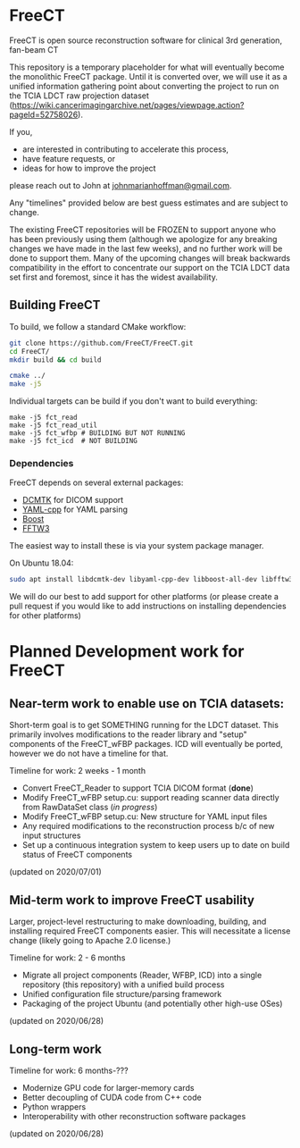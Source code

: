 # FreeCT
FreeCT is open source reconstruction software for clinical 3rd generation, fan-beam CT

This repository is a temporary placeholder for what will eventually become the monolithic FreeCT package.  Until it is converted over, we will use it as a unified information gathering point about converting the project to run on the TCIA LDCT raw projection dataset (https://wiki.cancerimagingarchive.net/pages/viewpage.action?pageId=52758026).

If you,

 * are interested in contributing to accelerate this process,
 * have feature requests, or 
 * ideas for how to improve the project
 
please reach out to John at johnmarianhoffman@gmail.com.

Any "timelines" provided below are best guess estimates and are subject to change.

The existing FreeCT repositories will be FROZEN to support anyone who has been previously using them (although we apologize for any breaking changes we have made in the last few weeks), and no further work will be done to support them.  Many of the upcoming changes will break backwards compatibility in the effort to concentrate our support on the TCIA LDCT data set first and foremost, since it has the widest availability.

## Building FreeCT

To build, we follow a standard CMake workflow:

```bash
git clone https://github.com/FreeCT/FreeCT.git
cd FreeCT/
mkdir build && cd build

cmake ../
make -j5 
```

Individual targets can be build if you don't want to build everything:
```
make -j5 fct_read
make -j5 fct_read_util
make -j5 fct_wfbp # BUILDING BUT NOT RUNNING
make -j5 fct_icd  # NOT BUILDING
```
### Dependencies
FreeCT depends on several external packages:

* [DCMTK](https://dcmtk.org/) for DICOM support
* [YAML-cpp](https://github.com/jbeder/yaml-cpp) for YAML parsing 
* [Boost](https://www.boost.org/)
* [FFTW3](http://fftw.org/) 

The easiest way to install these is via your system package manager.  

On Ubuntu 18.04:

```bash
sudo apt install libdcmtk-dev libyaml-cpp-dev libboost-all-dev libfftw3-dev 
```

We will do our best to add support for other platforms (or please create a pull request if you would like to add instructions on installing dependencies for other platforms)

# Planned Development work for FreeCT
## Near-term work to enable use on TCIA datasets:
Short-term goal is to get SOMETHING running for the LDCT dataset.  This primarily involves modifications to the reader library and "setup" components of the FreeCT_wFBP packages.  ICD will eventually be ported, however we do not have a timeline for that.

Timeline for work: 2 weeks - 1 month 

* Convert FreeCT_Reader to support TCIA DICOM format (**done**)
* Modify FreeCT_wFBP setup.cu: support reading scanner data directly from RawDataSet class (*in progress*)
* Modify FreeCT_wFBP setup.cu: New structure for YAML input files
* Any required modifications to the reconstruction process b/c of new input structures
* Set up a continuous integration system to keep users up to date on build status of FreeCT components

(updated on 2020/07/01)

## Mid-term work to improve FreeCT usability
Larger, project-level restructuring to make downloading, building, and installing required FreeCT components easier.  This will necessitate a license change (likely going to Apache 2.0 license.)

Timeline for work: 2 - 6 months 

* Migrate all project components (Reader, WFBP, ICD) into a single repository (this repository) with a unified build process
* Unified configuration file structure/parsing framework
* Packaging of the project Ubuntu (and potentially other high-use OSes)

(updated on 2020/06/28)

## Long-term work
Timeline for work: 6 months-???

* Modernize GPU code for larger-memory cards
* Better decoupling of CUDA code from C++ code
* Python wrappers
* Interoperability with other reconstruction software packages

(updated on 2020/06/28)
